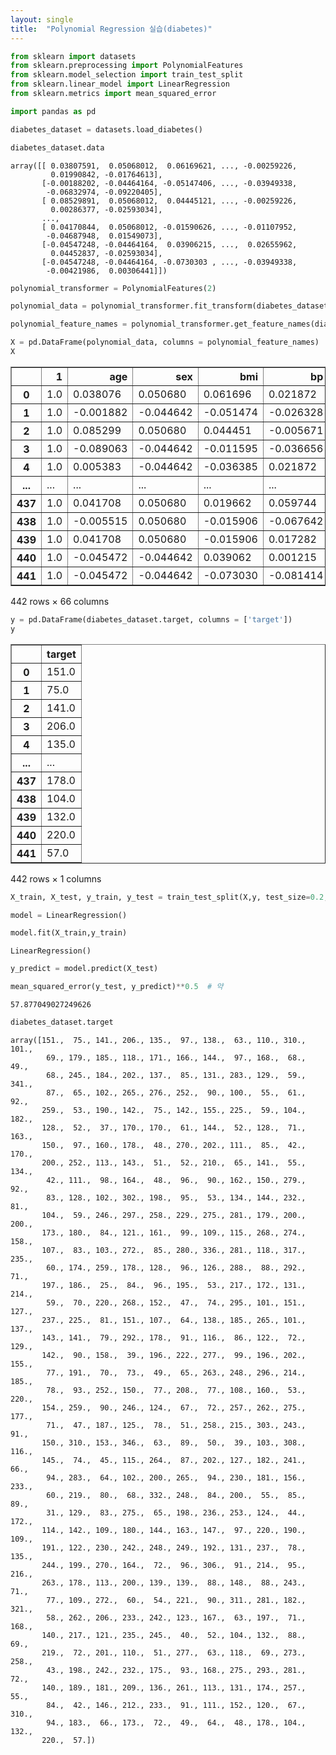 ```yaml
---
layout: single
title:  "Polynomial Regression 실습(diabetes)"
---
```



```python
from sklearn import datasets
from sklearn.preprocessing import PolynomialFeatures
from sklearn.model_selection import train_test_split
from sklearn.linear_model import LinearRegression
from sklearn.metrics import mean_squared_error
```


```python
import pandas as pd
```


```python
diabetes_dataset = datasets.load_diabetes()
```


```python
diabetes_dataset.data
```




    array([[ 0.03807591,  0.05068012,  0.06169621, ..., -0.00259226,
             0.01990842, -0.01764613],
           [-0.00188202, -0.04464164, -0.05147406, ..., -0.03949338,
            -0.06832974, -0.09220405],
           [ 0.08529891,  0.05068012,  0.04445121, ..., -0.00259226,
             0.00286377, -0.02593034],
           ...,
           [ 0.04170844,  0.05068012, -0.01590626, ..., -0.01107952,
            -0.04687948,  0.01549073],
           [-0.04547248, -0.04464164,  0.03906215, ...,  0.02655962,
             0.04452837, -0.02593034],
           [-0.04547248, -0.04464164, -0.0730303 , ..., -0.03949338,
            -0.00421986,  0.00306441]])




```python
polynomial_transformer = PolynomialFeatures(2)
```


```python
polynomial_data = polynomial_transformer.fit_transform(diabetes_dataset.data)
```


```python
polynomial_feature_names = polynomial_transformer.get_feature_names(diabetes_dataset.feature_names)
```


```python
X = pd.DataFrame(polynomial_data, columns = polynomial_feature_names)
X
```




<div>
<style scoped>
    .dataframe tbody tr th:only-of-type {
        vertical-align: middle;
    }

    .dataframe tbody tr th {
        vertical-align: top;
    }

    .dataframe thead th {
        text-align: right;
    }
</style>
<table border="1" class="dataframe">
  <thead>
    <tr style="text-align: right;">
      <th></th>
      <th>1</th>
      <th>age</th>
      <th>sex</th>
      <th>bmi</th>
      <th>bp</th>
      <th>s1</th>
      <th>s2</th>
      <th>s3</th>
      <th>s4</th>
      <th>s5</th>
      <th>...</th>
      <th>s3^2</th>
      <th>s3 s4</th>
      <th>s3 s5</th>
      <th>s3 s6</th>
      <th>s4^2</th>
      <th>s4 s5</th>
      <th>s4 s6</th>
      <th>s5^2</th>
      <th>s5 s6</th>
      <th>s6^2</th>
    </tr>
  </thead>
  <tbody>
    <tr>
      <th>0</th>
      <td>1.0</td>
      <td>0.038076</td>
      <td>0.050680</td>
      <td>0.061696</td>
      <td>0.021872</td>
      <td>-0.044223</td>
      <td>-0.034821</td>
      <td>-0.043401</td>
      <td>-0.002592</td>
      <td>0.019908</td>
      <td>...</td>
      <td>0.001884</td>
      <td>0.000113</td>
      <td>-0.000864</td>
      <td>0.000766</td>
      <td>0.000007</td>
      <td>-0.000052</td>
      <td>0.000046</td>
      <td>0.000396</td>
      <td>-0.000351</td>
      <td>0.000311</td>
    </tr>
    <tr>
      <th>1</th>
      <td>1.0</td>
      <td>-0.001882</td>
      <td>-0.044642</td>
      <td>-0.051474</td>
      <td>-0.026328</td>
      <td>-0.008449</td>
      <td>-0.019163</td>
      <td>0.074412</td>
      <td>-0.039493</td>
      <td>-0.068330</td>
      <td>...</td>
      <td>0.005537</td>
      <td>-0.002939</td>
      <td>-0.005085</td>
      <td>-0.006861</td>
      <td>0.001560</td>
      <td>0.002699</td>
      <td>0.003641</td>
      <td>0.004669</td>
      <td>0.006300</td>
      <td>0.008502</td>
    </tr>
    <tr>
      <th>2</th>
      <td>1.0</td>
      <td>0.085299</td>
      <td>0.050680</td>
      <td>0.044451</td>
      <td>-0.005671</td>
      <td>-0.045599</td>
      <td>-0.034194</td>
      <td>-0.032356</td>
      <td>-0.002592</td>
      <td>0.002864</td>
      <td>...</td>
      <td>0.001047</td>
      <td>0.000084</td>
      <td>-0.000093</td>
      <td>0.000839</td>
      <td>0.000007</td>
      <td>-0.000007</td>
      <td>0.000067</td>
      <td>0.000008</td>
      <td>-0.000074</td>
      <td>0.000672</td>
    </tr>
    <tr>
      <th>3</th>
      <td>1.0</td>
      <td>-0.089063</td>
      <td>-0.044642</td>
      <td>-0.011595</td>
      <td>-0.036656</td>
      <td>0.012191</td>
      <td>0.024991</td>
      <td>-0.036038</td>
      <td>0.034309</td>
      <td>0.022692</td>
      <td>...</td>
      <td>0.001299</td>
      <td>-0.001236</td>
      <td>-0.000818</td>
      <td>0.000337</td>
      <td>0.001177</td>
      <td>0.000779</td>
      <td>-0.000321</td>
      <td>0.000515</td>
      <td>-0.000212</td>
      <td>0.000088</td>
    </tr>
    <tr>
      <th>4</th>
      <td>1.0</td>
      <td>0.005383</td>
      <td>-0.044642</td>
      <td>-0.036385</td>
      <td>0.021872</td>
      <td>0.003935</td>
      <td>0.015596</td>
      <td>0.008142</td>
      <td>-0.002592</td>
      <td>-0.031991</td>
      <td>...</td>
      <td>0.000066</td>
      <td>-0.000021</td>
      <td>-0.000260</td>
      <td>-0.000380</td>
      <td>0.000007</td>
      <td>0.000083</td>
      <td>0.000121</td>
      <td>0.001023</td>
      <td>0.001492</td>
      <td>0.002175</td>
    </tr>
    <tr>
      <th>...</th>
      <td>...</td>
      <td>...</td>
      <td>...</td>
      <td>...</td>
      <td>...</td>
      <td>...</td>
      <td>...</td>
      <td>...</td>
      <td>...</td>
      <td>...</td>
      <td>...</td>
      <td>...</td>
      <td>...</td>
      <td>...</td>
      <td>...</td>
      <td>...</td>
      <td>...</td>
      <td>...</td>
      <td>...</td>
      <td>...</td>
      <td>...</td>
    </tr>
    <tr>
      <th>437</th>
      <td>1.0</td>
      <td>0.041708</td>
      <td>0.050680</td>
      <td>0.019662</td>
      <td>0.059744</td>
      <td>-0.005697</td>
      <td>-0.002566</td>
      <td>-0.028674</td>
      <td>-0.002592</td>
      <td>0.031193</td>
      <td>...</td>
      <td>0.000822</td>
      <td>0.000074</td>
      <td>-0.000894</td>
      <td>-0.000207</td>
      <td>0.000007</td>
      <td>-0.000081</td>
      <td>-0.000019</td>
      <td>0.000973</td>
      <td>0.000225</td>
      <td>0.000052</td>
    </tr>
    <tr>
      <th>438</th>
      <td>1.0</td>
      <td>-0.005515</td>
      <td>0.050680</td>
      <td>-0.015906</td>
      <td>-0.067642</td>
      <td>0.049341</td>
      <td>0.079165</td>
      <td>-0.028674</td>
      <td>0.034309</td>
      <td>-0.018118</td>
      <td>...</td>
      <td>0.000822</td>
      <td>-0.000984</td>
      <td>0.000520</td>
      <td>-0.001276</td>
      <td>0.001177</td>
      <td>-0.000622</td>
      <td>0.001526</td>
      <td>0.000328</td>
      <td>-0.000806</td>
      <td>0.001979</td>
    </tr>
    <tr>
      <th>439</th>
      <td>1.0</td>
      <td>0.041708</td>
      <td>0.050680</td>
      <td>-0.015906</td>
      <td>0.017282</td>
      <td>-0.037344</td>
      <td>-0.013840</td>
      <td>-0.024993</td>
      <td>-0.011080</td>
      <td>-0.046879</td>
      <td>...</td>
      <td>0.000625</td>
      <td>0.000277</td>
      <td>0.001172</td>
      <td>-0.000387</td>
      <td>0.000123</td>
      <td>0.000519</td>
      <td>-0.000172</td>
      <td>0.002198</td>
      <td>-0.000726</td>
      <td>0.000240</td>
    </tr>
    <tr>
      <th>440</th>
      <td>1.0</td>
      <td>-0.045472</td>
      <td>-0.044642</td>
      <td>0.039062</td>
      <td>0.001215</td>
      <td>0.016318</td>
      <td>0.015283</td>
      <td>-0.028674</td>
      <td>0.026560</td>
      <td>0.044528</td>
      <td>...</td>
      <td>0.000822</td>
      <td>-0.000762</td>
      <td>-0.001277</td>
      <td>0.000744</td>
      <td>0.000705</td>
      <td>0.001183</td>
      <td>-0.000689</td>
      <td>0.001983</td>
      <td>-0.001155</td>
      <td>0.000672</td>
    </tr>
    <tr>
      <th>441</th>
      <td>1.0</td>
      <td>-0.045472</td>
      <td>-0.044642</td>
      <td>-0.073030</td>
      <td>-0.081414</td>
      <td>0.083740</td>
      <td>0.027809</td>
      <td>0.173816</td>
      <td>-0.039493</td>
      <td>-0.004220</td>
      <td>...</td>
      <td>0.030212</td>
      <td>-0.006865</td>
      <td>-0.000733</td>
      <td>0.000533</td>
      <td>0.001560</td>
      <td>0.000167</td>
      <td>-0.000121</td>
      <td>0.000018</td>
      <td>-0.000013</td>
      <td>0.000009</td>
    </tr>
  </tbody>
</table>
<p>442 rows × 66 columns</p>
</div>




```python
y = pd.DataFrame(diabetes_dataset.target, columns = ['target'])
y
```




<div>
<style scoped>
    .dataframe tbody tr th:only-of-type {
        vertical-align: middle;
    }

    .dataframe tbody tr th {
        vertical-align: top;
    }

    .dataframe thead th {
        text-align: right;
    }
</style>
<table border="1" class="dataframe">
  <thead>
    <tr style="text-align: right;">
      <th></th>
      <th>target</th>
    </tr>
  </thead>
  <tbody>
    <tr>
      <th>0</th>
      <td>151.0</td>
    </tr>
    <tr>
      <th>1</th>
      <td>75.0</td>
    </tr>
    <tr>
      <th>2</th>
      <td>141.0</td>
    </tr>
    <tr>
      <th>3</th>
      <td>206.0</td>
    </tr>
    <tr>
      <th>4</th>
      <td>135.0</td>
    </tr>
    <tr>
      <th>...</th>
      <td>...</td>
    </tr>
    <tr>
      <th>437</th>
      <td>178.0</td>
    </tr>
    <tr>
      <th>438</th>
      <td>104.0</td>
    </tr>
    <tr>
      <th>439</th>
      <td>132.0</td>
    </tr>
    <tr>
      <th>440</th>
      <td>220.0</td>
    </tr>
    <tr>
      <th>441</th>
      <td>57.0</td>
    </tr>
  </tbody>
</table>
<p>442 rows × 1 columns</p>
</div>




```python
X_train, X_test, y_train, y_test = train_test_split(X,y, test_size=0.2, random_state= 5)    
```


```python
model = LinearRegression()
```


```python
model.fit(X_train,y_train)
```




    LinearRegression()




```python
y_predict = model.predict(X_test)
```


```python
mean_squared_error(y_test, y_predict)**0.5  # 약 
```




    57.877049027249626




```python
diabetes_dataset.target
```




    array([151.,  75., 141., 206., 135.,  97., 138.,  63., 110., 310., 101.,
            69., 179., 185., 118., 171., 166., 144.,  97., 168.,  68.,  49.,
            68., 245., 184., 202., 137.,  85., 131., 283., 129.,  59., 341.,
            87.,  65., 102., 265., 276., 252.,  90., 100.,  55.,  61.,  92.,
           259.,  53., 190., 142.,  75., 142., 155., 225.,  59., 104., 182.,
           128.,  52.,  37., 170., 170.,  61., 144.,  52., 128.,  71., 163.,
           150.,  97., 160., 178.,  48., 270., 202., 111.,  85.,  42., 170.,
           200., 252., 113., 143.,  51.,  52., 210.,  65., 141.,  55., 134.,
            42., 111.,  98., 164.,  48.,  96.,  90., 162., 150., 279.,  92.,
            83., 128., 102., 302., 198.,  95.,  53., 134., 144., 232.,  81.,
           104.,  59., 246., 297., 258., 229., 275., 281., 179., 200., 200.,
           173., 180.,  84., 121., 161.,  99., 109., 115., 268., 274., 158.,
           107.,  83., 103., 272.,  85., 280., 336., 281., 118., 317., 235.,
            60., 174., 259., 178., 128.,  96., 126., 288.,  88., 292.,  71.,
           197., 186.,  25.,  84.,  96., 195.,  53., 217., 172., 131., 214.,
            59.,  70., 220., 268., 152.,  47.,  74., 295., 101., 151., 127.,
           237., 225.,  81., 151., 107.,  64., 138., 185., 265., 101., 137.,
           143., 141.,  79., 292., 178.,  91., 116.,  86., 122.,  72., 129.,
           142.,  90., 158.,  39., 196., 222., 277.,  99., 196., 202., 155.,
            77., 191.,  70.,  73.,  49.,  65., 263., 248., 296., 214., 185.,
            78.,  93., 252., 150.,  77., 208.,  77., 108., 160.,  53., 220.,
           154., 259.,  90., 246., 124.,  67.,  72., 257., 262., 275., 177.,
            71.,  47., 187., 125.,  78.,  51., 258., 215., 303., 243.,  91.,
           150., 310., 153., 346.,  63.,  89.,  50.,  39., 103., 308., 116.,
           145.,  74.,  45., 115., 264.,  87., 202., 127., 182., 241.,  66.,
            94., 283.,  64., 102., 200., 265.,  94., 230., 181., 156., 233.,
            60., 219.,  80.,  68., 332., 248.,  84., 200.,  55.,  85.,  89.,
            31., 129.,  83., 275.,  65., 198., 236., 253., 124.,  44., 172.,
           114., 142., 109., 180., 144., 163., 147.,  97., 220., 190., 109.,
           191., 122., 230., 242., 248., 249., 192., 131., 237.,  78., 135.,
           244., 199., 270., 164.,  72.,  96., 306.,  91., 214.,  95., 216.,
           263., 178., 113., 200., 139., 139.,  88., 148.,  88., 243.,  71.,
            77., 109., 272.,  60.,  54., 221.,  90., 311., 281., 182., 321.,
            58., 262., 206., 233., 242., 123., 167.,  63., 197.,  71., 168.,
           140., 217., 121., 235., 245.,  40.,  52., 104., 132.,  88.,  69.,
           219.,  72., 201., 110.,  51., 277.,  63., 118.,  69., 273., 258.,
            43., 198., 242., 232., 175.,  93., 168., 275., 293., 281.,  72.,
           140., 189., 181., 209., 136., 261., 113., 131., 174., 257.,  55.,
            84.,  42., 146., 212., 233.,  91., 111., 152., 120.,  67., 310.,
            94., 183.,  66., 173.,  72.,  49.,  64.,  48., 178., 104., 132.,
           220.,  57.])


